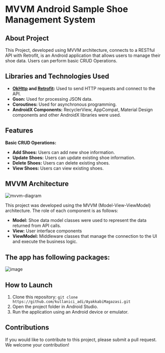 # MVVM Android Sample Shoe Management System

## About Project
This Project, developed using MVVM architecture, connects to a RESTful API with Retrofit, is an Android application that allows users to manage their shoe data. Users can perform basic CRUD Operations.

## Libraries and Technologies Used

- **[OkHttp](https://square.github.io/okhttp/) and [Retrofit](https://square.github.io/retrofit/):** Used to send HTTP requests and connect to the API.
- **Gson:** Used for processing JSON data.
- **Coroutines:** Used for asynchronous programming.
- **AndroidX Components:** RecyclerView, AppCompat, Material Design components and other AndroidX libraries were used.

## Features
**Basic CRUD Operations:**
- **Add Shoes:** Users can add new shoe information.
- **Update Shoes:** Users can update existing shoe information.
- **Delete Shoes:** Users can delete existing shoes.
- **View Shoes:** Users can view existing shoes.


## MVVM Architecture

![mvvm-diagram](https://github.com/meoty/xdxd/assets/141409558/7bf4c1d8-ba8a-4f69-8833-f3650c67404d)

This project was developed using the MVVM (Model-View-ViewModel) architecture. The role of each component is as follows:

- **Model:** Shoe data model classes were used to represent the data returned from API calls.
- **View:** User interface components
- **ViewModel:** Middleware classes that manage the connection to the UI and execute the business logic.

## The app has following packages:

![image](https://github.com/meoty/xdxd/assets/141409558/6d7dc035-b003-49f3-9b80-391875f6d8f2)


## How to Launch

1. Clone this repository: `git clone https://github.com/kullanici_adi/AyakkabiMagazasi.git`
2. Open the project folder in Android Studio.
3. Run the application using an Android device or emulator.

## Contributions

If you would like to contribute to this project, please submit a pull request. We welcome your contribution!
